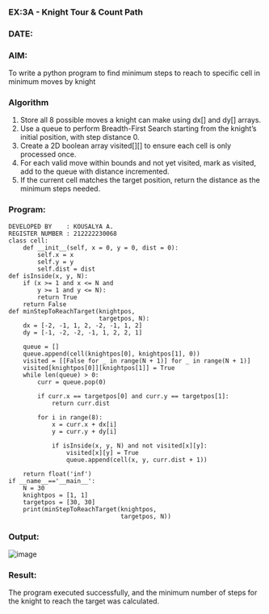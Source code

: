 ### EX:3A - Knight Tour & Count Path
### DATE:
### AIM:
To write a python program to find minimum steps to reach to specific cell in minimum moves by knight

### Algorithm
1. Store all 8 possible moves a knight can make using dx[] and dy[] arrays.
2. Use a queue to perform Breadth-First Search starting from the knight’s initial position, with step distance 0.
3. Create a 2D boolean array visited[][] to ensure each cell is only processed once.
4. For each valid move within bounds and not yet visited, mark as visited, add to the queue with distance incremented.
5. If the current cell matches the target position, return the distance as the minimum steps needed.
### Program:
```
DEVELOPED BY    : KOUSALYA A.
REGISTER NUMBER : 212222230068
class cell: 
    def __init__(self, x = 0, y = 0, dist = 0):
        self.x = x
        self.y = y
        self.dist = dist
def isInside(x, y, N):
    if (x >= 1 and x <= N and
        y >= 1 and y <= N):
        return True
    return False
def minStepToReachTarget(knightpos,
                         targetpos, N):
    dx = [-2, -1, 1, 2, -2, -1, 1, 2]
    dy = [-1, -2, -2, -1, 1, 2, 2, 1]

    queue = []
    queue.append(cell(knightpos[0], knightpos[1], 0))
    visited = [[False for _ in range(N + 1)] for _ in range(N + 1)]
    visited[knightpos[0]][knightpos[1]] = True
    while len(queue) > 0:
        curr = queue.pop(0)

        if curr.x == targetpos[0] and curr.y == targetpos[1]:
            return curr.dist

        for i in range(8):
            x = curr.x + dx[i]
            y = curr.y + dy[i]

            if isInside(x, y, N) and not visited[x][y]:
                visited[x][y] = True
                queue.append(cell(x, y, curr.dist + 1))

    return float('inf')
if __name__=='__main__':
    N = 30
    knightpos = [1, 1]
    targetpos = [30, 30]
    print(minStepToReachTarget(knightpos,
                               targetpos, N))
```
### Output:
![image](https://github.com/user-attachments/assets/e50293e7-08b8-4f8f-bd3d-96084ca15121)

### Result:
The program executed successfully, and the minimum number of steps for the knight to reach the target was calculated.
